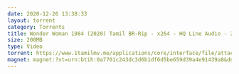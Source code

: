 ```yaml
---
date: 2020-12-26 13:38:33
layout: torrent
category: Torrents
title: Wonder Woman 1984 (2020) Tamil BR-Rip - x264 - HQ Line Audio - 200MB - ESub
size: 200MB
type: Video
torrent: https://www.1tamilmv.me/applications/core/interface/file/attachment.php?id=70698
magnet: magnet:?xt=urn:btih:0a7701c243dc3d6b1df6d5be659d39a4e91439a8&dn=www.1TamilMV.me%20-%20Wonder%20Woman%201984%20(2020)%20Tamil%20HDRip%20-%20200MB%20-%20x264%20-%20HQ%20Line%20Aud.mkv&tr=udp%3a%2f%2fp4p.arenabg.com%3a1337%2fannounce&tr=http%3a%2f%2fpow7.com%3a80%2fannounce&tr=udp%3a%2f%2ftracker.tiny-vps.com%3a6969%2fannounce&tr=http%3a%2f%2ftracker2.itzmx.com%3a6961%2fannounce&tr=udp%3a%2f%2f151.80.120.114%3a2710%2fannounce&tr=udp%3a%2f%2f9.rarbg.com%3a2790%2fannounce&tr=udp%3a%2f%2f9.rarbg.to%3a2740%2fannounce&tr=udp%3a%2f%2fopen.stealth.si%3a80%2fannounce&tr=udp%3a%2f%2ftracker.leechers-paradise.org%3a6969%2fannounce&tr=udp%3a%2f%2ftracker.opentrackr.org%3a1337%2fannounce&tr=http%3a%2f%2ft.nyaatracker.com%3a80%2fannounce
---
```

